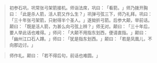 
> 初参石巩，巩常张弓架箭接机。师诣法席，巩曰：​「看箭。​」师乃拨开胸曰：​「此是杀人箭，活人箭又作么生？​」巩弹弓弦三下，师乃礼拜。巩曰：​「三十年张弓架箭，只射得半个圣人。​」遂拗折弓箭。后参大颠，举前话。颠曰：​「既是活人箭，为甚么向弓弦上辨？​」师无对。颠曰：​「三十年后，要人举此话也难得。​」师问：​「大颠不用指东划西，便请直指。​」颠曰：​「幽州江口石人蹲。​」师曰：​「犹是指东划西。​」颠曰：​「若是凤凰儿，不向那边讨。​」

> 师作礼。颠曰：​「若不得后句，前话也难圆。​」
